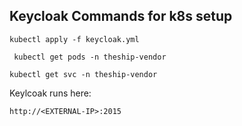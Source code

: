 ## Keycloak Commands for k8s setup
``` 
kubectl apply -f keycloak.yml
``` 

```
 kubectl get pods -n theship-vendor
```

```
kubectl get svc -n theship-vendor
```

Keylcoak runs here:
```
http://<EXTERNAL-IP>:2015
```